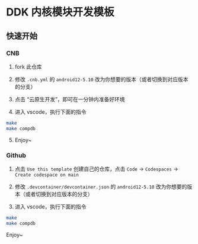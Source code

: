 # DDK 内核模块开发模板

## 快速开始

### CNB

1. fork 此仓库

2. 修改 `.cnb.yml` 的 `android12-5.10` 改为你想要的版本（或者切换到对应版本的分支）

3. 点击 “云原生开发”，即可在一分钟内准备好环境

4. 进入 vscode，执行下面的指令

```bash
make
make compdb
```

5. Enjoy~

### Github


1. 点击 `Use this template` 创建自己的仓库，点击 `Code` -> `Codespaces` -> `Create codespace on main`

2. 修改 `.devcontainer/devcontainer.json` 的 `android12-5.10` 改为你想要的版本（或者切换到对应版本的分支）

3. 进入 vscode，执行下面的指令

```bash
make
make compdb
```

Enjoy~
